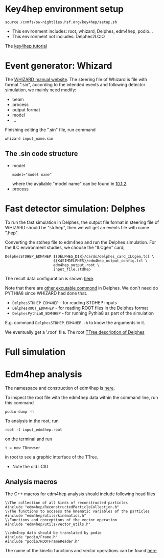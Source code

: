 # Key4hep environment setup
```
source /cvmfs/sw-nightlies.hsf.org/key4hep/setup.sh
```
* This environment includes: root, whizard, Delphes, edm4hep, podio...
* This environment not includes: Delphes2LCIO

The [key4hep tutorial](https://github.com/key4hep/key4hep-tutorials)

# Event generator: Whizard
The [WHIZARD manual website](https://whizard.hepforge.org/manual/index.html).
The steering file of Whizard is file with format ".sin", according to the intended events and following detector simulation, we mainly need modify:
* beam
* process
* output format
* model
* ...

Finishing editing the ".sin" file, run command
```
whizard input_name.sin
```
## The .sin code structure
* model
  ```
  model="model name"
  ```
  where the avaliable "model name" can be found in [10.1.2](https://whizard.hepforge.org/manual/manual011.html#tab%3Amodels).
* process 
# Fast detector simulation: Delphes
To run the fast simulation in Delphes, the output file format in steering file of WHIZARD should be "stdhep", then we will get an events file with name ".hep".

Converting the stdhep file to edm4hep and run the Delphes simulation. For the ILC environment studies, we choose the "ILCgen" card,
```
DelphesSTDHEP_EDM4HEP ${DELPHES_DIR}/cards/delphes_card_ILCgen.tcl \
                      ${K4SIMDELPHES}/edm4hep_output_config.tcl \
                      edm4hep_output.root \
                      input_file.stdhep
 ```
The result data configuration is shown [here](https://github.com/key4hep/k4SimDelphes/blob/main/doc/output_config.md#known-issues).

Note that there are [other excutable commond](https://key4hep.github.io/key4hep-doc/tutorials/k4simdelphes/doc/starterkit/k4SimDelphes/Readme.html) in Delphes. We don't need do PYTHIA8 since WHIZARD had done that.

* `DelphesSTDHEP_EDM4HEP` - for reading STDHEP inputs
* `DelphesROOT_EDM4HEP` - for reading ROOT files in the Delphes format
* `DelphesPythia8_EDM4HEP` - for running Pythia8 as part of the simulation

E.g. command `DelphesSTDHEP_EDM4HEP -h` to know the arguments in it.

We eventually get a '.root' file. The root [TTree description of Delphes](https://cp3.irmp.ucl.ac.be/projects/delphes/wiki/WorkBook/RootTreeDescription)

# Full simulation

# Edm4hep analysis
The namespace and construction of edm4hep is [here](https://edm4hep.web.cern.ch).

To inspect the root file with the edm4hep data within the command line, run this command
```
podio-dump -h
```
To analysis in the root, run 
```
root -l input_edm4hep.root 
```
on the terminal and run 
```
t = new TBrowser
```
in root to see a graphic interface of the TTree.

* Note the old LCIO
## Analysis macros
The C++ macros for edm4hep analysis should include following head files
```
\\The collection of all kinds of reconstructed particles
#include "edm4hep/ReconstructedParticleCollection.h"
\\The functions to accsess the knematic variables of the particles
#include "edm4hep/utils/kinematics.h"
\\Functions and conceptions of the vector operation
#include "edm4hep/utils/vector_utils.h"

\\edm4hep data should be translated by podio
#include "podio/Frame.h"
#include "podio/ROOTFrameReader.h"
```
The name of the kinetic functions and vector operations can be found [here](https://github.com/key4hep/EDM4hep/tree/main/utils/include/edm4hep/utils)


